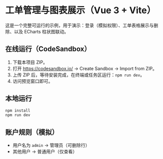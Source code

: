 # 工单管理与图表展示（Vue 3 + Vite）

这是一个完整可运行的示例，用于演示：登录（模拟权限）、工单表格展示与删除、以及 ECharts 柱状图联动。

## 在线运行（CodeSandbox）
1. 下载本项目 ZIP。
2. 打开 https://codesandbox.io/ → Create Sandbox → Import from ZIP。
3. 上传 ZIP 后，等待安装完成，在终端或任务区运行：`npm run dev`。
4. 访问预览窗口即可。

## 本地运行
```bash
npm install
npm run dev
```

## 账户规则（模拟）
- 用户名为 `admin` → 管理员（可删除行）
- 其他用户 → 普通用户（仅查看）
